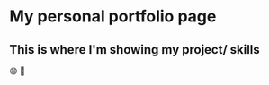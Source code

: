 # My personal portfolio page #
## This is where I'm showing my project/ skills ##

:smile:
:yellow_heart: